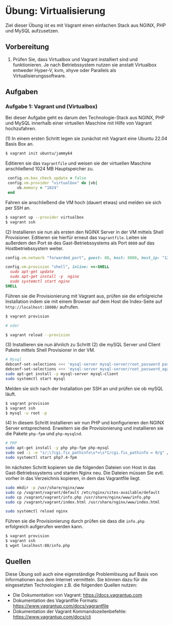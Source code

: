 # Übung: Virtualisierung

Ziel dieser Übung ist es mit Vagrant einen einfachen Stack aus NGINX, PHP und MySQL aufzusetzen.

## Vorbereitung

1. Prüfen Sie, dass Virtualbox und Vagrant installiert sind und funktionieren. Je nach Betriebssystem nutzen sie anstatt Virtualbox entweder Hyper-V, kvm, xhyve oder Parallels als Virtualisierungssoftware.

## Aufgaben

### Aufgabe 1: Vagrant und (Virtualbox)

Bei dieser Aufgabe geht es darum den Technologie-Stack aus NGINX, PHP und MySQL innerhalb einer virtuellen Maschine mit Hilfe von Vagrant hochzufahren.

(1) In einem ersten Schritt legen sie zunächst mit Vagrant eine Ubuntu 22.04 Basis Box an.

```bash
$ vagrant init ubuntu/jammy64
```

Editieren sie das `Vagrantfile` und weisen sie der virtuellen Maschine anschließend 1024 MB Hauptspeicher zu.
```ruby
 config.vm.box_check_update = false
 config.vm.provider "virtualbox" do |vb|
     vb.memory = "1024"
 end
```

Fahren sie anschließend die VM hoch (dauert etwas) und melden sie sich per SSH an.

```bash
$ vagrant up --provider virtualbox
$ vagrant ssh
```

(2) Installieren sie nun als ersten den NGINX Server in der VM mittels Shell Provisioner. Editieren sie hierfür
erneut das `Vagrantfile`. Leiten sie außerdem den Port `80` des Gast-Betriebssystems als Port `8080` auf das
Hostbetriebssystem weiter.

```ruby
config.vm.network "forwarded_port", guest: 80, host: 8080, host_ip: "127.0.0.1"

config.vm.provision "shell", inline: <<-SHELL
  sudo apt-get update
  sudo apt-get install -y  nginx
  sudo systemctl start nginx
SHELL
```

Führen sie die Provisionierung mit Vagrant aus, prüfen sie die erfolgreiche Installation indem sie mit einem Browser auf dem Host
die Index-Seite auf `http://localhost:18080/` aufrufen.

```bash
$ vagrant provision

# oder

$ vagrant reload --provision
```

(3) Installieren sie nun ähnlich zu Schritt (2) die mySQL Server und Client Pakete mittels Shell Provisioner in der VM.

```bash
# Mysql
debconf-set-selections <<< 'mysql-server mysql-server/root_password password secret'
debconf-set-selections <<< 'mysql-server mysql-server/root_password_again password secret'
sudo apt-get install -y mysql-server mysql-client
sudo systemctl start mysql
```

Melden sie sich nach der Installation per SSH an und prüfen sie ob mySQL läuft.
```bash
$ vagrant provision
$ vagrant ssh
$ mysql -u root -p
```

(4) In diesem Schritt installieren wir nun PHP und konfigurieren den NGINX Server entsprechend. Erweitern sie die
Provisionierung und installieren sie die Pakete `php-fpm` und `php-mysqlnd`.

```bash
# PHP
sudo apt-get install -y php php-fpm php-mysql
sudo sed -i -e "s/;\?cgi.fix_pathinfo\s*=\s*1/cgi.fix_pathinfo = 0/g" /etc/php/7.4/fpm/php.ini
sudo systemctl start php7.4-fpm
```

Im nächsten Schritt kopieren sie die folgenden Dateien von Host in das Gast-Betriebssystems und starten Nginx neu.
Die Dateien müssen Sie evtl. vorher in das Verzeichnis kopieren, in dem das Vagrantfile liegt.

```bash
sudo mkdir -p /usr/share/nginx/www
sudo cp /vagrant/vagrant/default /etc/nginx/sites-available/default
sudo cp /vagrant/vagrant/info.php /usr/share/nginx/www/info.php
sudo cp /vagrant/vagrant/index.html /usr/share/nginx/www/index.html

sudo systemctl reload nginx
```

Führen sie die Provisionierung durch prüfen sie dass die `info.php` erfolgreich aufgerufen werden kann.

```bash
$ vagrant provision
$ vagrant ssh
$ wget localhost:80/info.php
```

## Quellen
Diese Übung soll auch eine eigenständige Problemlösung auf Basis von Informationen aus dem Internet vermitteln. Sie können dazu für die eingesetzten Technologien z.B. die folgenden Quellen nutzen:
* Die Dokumentation von Vagrant: https://docs.vagrantup.com
* Dokumentation des Vagrantfile Formats: https://www.vagrantup.com/docs/vagrantfile
* Dokumentation der Vagrant Kommandozeilenbefehle: https://www.vagrantup.com/docs/cli
